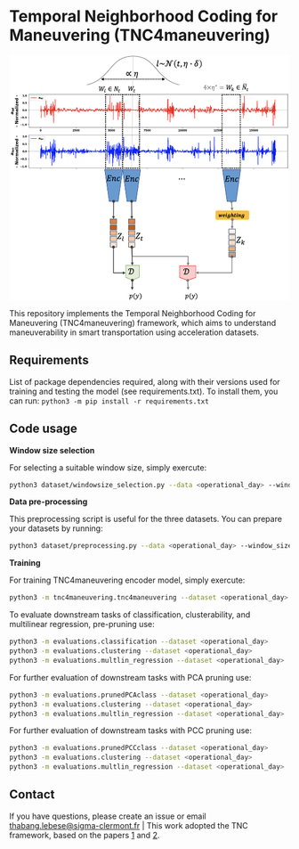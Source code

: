 # Temporal Neighborhood Coding for Maneuvering (TNC4maneuvering)

<div style="width: 100%; padding-top: 87.5%; position: relative;">
    <img src="tnc_diagram.png" alt="tnc4maneuvering" style="position: absolute; top: 0; left: 0; width: 100%; height: 100%;">
</div>

This repository implements the Temporal Neighborhood Coding for Maneuvering (TNC4maneuvering) framework, which aims to understand maneuverability in smart transportation using acceleration datasets.


## Requirements

List of package dependencies required, along with their versions used for training and testing the model (see requirements.txt). To install them, you can run: ```python3 -m pip install -r requirements.txt```

## Code usage

**Window size selection**

For selecting a suitable window size, simply exercute:

```bash
python3 dataset/windowsize_selection.py --data <operational_day> --window_size0 <initial_size> --steps < step_size> --window_sizeT <terminal_size> --n_evals <no_evals>
```

**Data pre-processing**

This preprocessing script is useful for the three datasets. You can prepare your datasets by running:

```bash
python3 dataset/preprocessing.py --data <operational_day> --window_size <window_size> --p_value <pvalaue>
```

**Training**

For training TNC4maneuvering encoder model, simply exercute: 

```bash
python3 -m tnc4maneuvering.tnc4maneuvering --dataset <operational_day> --train --cv <no_of_cv> --w <weight_t>
```

To evaluate downstream tasks of classification, clusterability, and multilinear regression, pre-pruning use:


```bash 
python3 -m evaluations.classification --dataset <operational_day>
python3 -m evaluations.clustering --dataset <operational_day>
python3 -m evaluations.multlin_regression --dataset <operational_day>
```

For further evaluation of downstream tasks with PCA pruning use:

```bash
python3 -m evaluations.prunedPCAclass --dataset <operational_day>
python3 -m evaluations.clustering --dataset <operational_day>
python3 -m evaluations.multlin_regression --dataset <operational_day>
```

For further evaluation of downstream tasks with PCC pruning use:

```bash 
python3 -m evaluations.prunedPCCclass --dataset <operational_day>
python3 -m evaluations.clustering --dataset <operational_day>
python3 -m evaluations.multlin_regression --dataset <operational_day>
```

<!-- 
## Reference
Lebese, Thabang, et al. Unsupervised Representation Learning for Smart Transportation. IDA 2024 .... (to be updated)
 -->

## Contact
If you have questions, please create an issue or email thabang.lebese@sigma-clermont.fr | This work adopted the TNC framework, based on the papers
[1](https://arxiv.org/pdf/2106.00750) and [2](https://ieeexplore.ieee.org/iel7/10159234/10159280/10159325.pdf?casa_token=YFXQY5R3grAAAAAA:FKNaWX5hElYeRG3Pfg_v28Heqpqsn_ZyGSjL3wfajzSoQ4c7c6pm_G45s9gOK97C38xc17Ym9_8).
